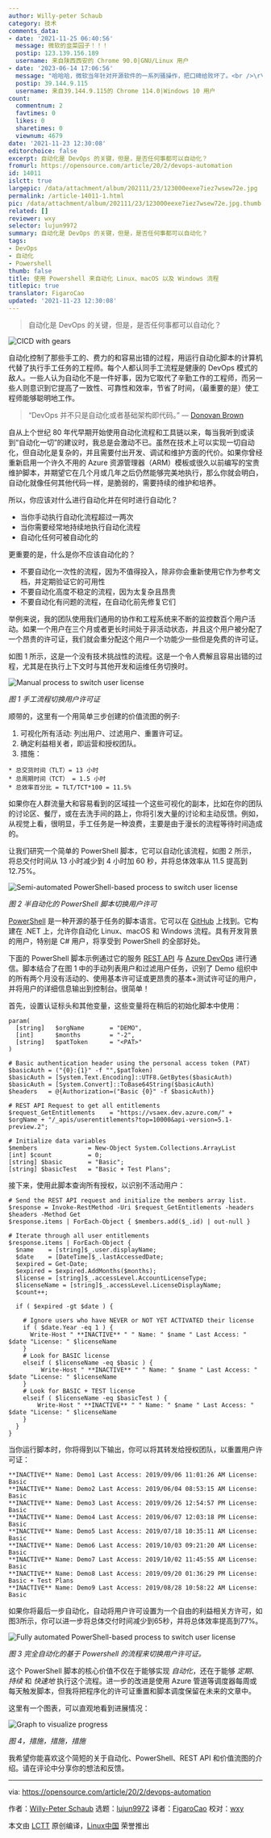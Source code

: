 ```yaml
---
author: Willy-peter Schaub
category: 技术
comments_data:
- date: '2021-11-25 06:40:56'
  message: 微软的韭菜园子！！！
  postip: 123.139.156.189
  username: 来自陕西西安的 Chrome 90.0|GNU/Linux 用户
- date: '2023-06-14 17:06:56'
  message: "哈哈哈，微软当年针对开源软件的一系列骚操作，把口碑给败坏了。<br />\r\n但是近些年，微软还是积极拥抱开源的。我觉得powershell可以了解下。至少比cmd好一点"
  postip: 39.144.9.115
  username: 来自39.144.9.115的 Chrome 114.0|Windows 10 用户
count:
  commentnum: 2
  favtimes: 0
  likes: 0
  sharetimes: 0
  viewnum: 4679
date: '2021-11-23 12:30:08'
editorchoice: false
excerpt: 自动化是 DevOps 的关键，但是，是否任何事都可以自动化？
fromurl: https://opensource.com/article/20/2/devops-automation
id: 14011
islctt: true
largepic: /data/attachment/album/202111/23/123000eexe7iez7wsew72e.jpg
permalink: /article-14011-1.html
pic: /data/attachment/album/202111/23/123000eexe7iez7wsew72e.jpg.thumb.jpg
related: []
reviewer: wxy
selector: lujun9972
summary: 自动化是 DevOps 的关键，但是，是否任何事都可以自动化？
tags:
- DevOps
- 自动化
- Powershell
thumb: false
title: 使用 Powershell 来自动化 Linux、macOS 以及 Windows 流程
titlepic: true
translator: FigaroCao
updated: '2021-11-23 12:30:08'
---
```



> 
> 自动化是 DevOps 的关键，但是，是否任何事都可以自动化？
> 
> 
> 


![](/data/attachment/album/202111/23/123000eexe7iez7wsew72e.jpg "CICD with gears")


自动化控制了那些手工的、费力的和容易出错的过程，用运行自动化脚本的计算机代替了执行手工任务的工程师。每个人都认同手工流程是健康的 DevOps 模式的敌人。一些人认为自动化不是一件好事，因为它取代了辛勤工作的工程师，而另一些人则意识到它提高了一致性、可靠性和效率，节省了时间，（最重要的是）使工程师能够聪明地工作。



> 
> “DevOps 并不只是自动化或者基础架构即代码。” — [Donovan Brown](http://www.donovanbrown.com/post/what-is-devops)
> 
> 
> 


自从上个世纪 80 年代早期开始使用自动化流程和工具链以来，每当我听到或读到“自动化一切”的建议时，我总是会激动不已。虽然在技术上可以实现一切自动化，但自动化是复杂的，并且需要付出开发、调试和维护方面的代价。如果你曾经重新启用一个许久不用的 Azure 资源管理器（ARM）模板或很久以前编写的宝贵维护脚本，并期望它在几个月或几年之后仍然能够完美地执行，那么你就会明白，自动化就像任何其他代码一样，是脆弱的，需要持续的维护和培养。


所以，你应该对什么进行自动化并在何时进行自动化？


* 当你手动执行自动化流程超过一两次
* 当你需要经常地持续地执行自动化流程
* 自动化任何可被自动化的


更重要的是，什么是你不应该自动化的？


* 不要自动化一次性的流程，因为不值得投入，除非你会重新使用它作为参考文档，并定期验证它的可用性
* 不要自动化高度不稳定的流程，因为太复杂且昂贵
* 不要自动化有问题的流程，在自动化前先修复它们


举例来说，我的团队使用我们通用的协作和工程系统来不断的监控数百个用户活动。如果一个用户在三个月或者更长时间处于非活动状态，并且这个用户被分配了一个昂贵的许可证，我们就会重分配这个用户一个功能少一些但是免费的许可证。


如图 1 所示，这是一个没有技术挑战性的流程。这是一个令人费解且容易出错的过程，尤其是在执行上下文时与其他开发和运维任务切换时。


![Manual process to switch user license](/data/attachment/album/202111/23/123009p8u8ouddseevsugr.png "Manual process to switch user license")


*图 1 手工流程切换用户许可证*


顺带的，这里有一个用简单三步创建的价值流图的例子:


1. 可视化所有活动: 列出用户、过滤用户、重置许可证。
2. 确定利益相关者，即运营和授权团队。
3. 措施：



```
* 总交货时间（TLT）= 13 小时
* 总周期时间（TCT） = 1.5 小时
* 总效率百分比 = TLT/TCT*100 = 11.5%

```

如果你在人群流量大和容易看到的区域挂一个这些可视化的副本，比如在你的团队的讨论区、餐厅，或在去洗手间的路上，你将引发大量的讨论和主动反馈。例如，从视觉上看，很明显，手工任务是一种浪费，主要是由于漫长的流程等待时间造成的。


让我们研究一个简单的 PowerShell 脚本，它可以自动化该流程，如图 2 所示，将总交付时间从 13 小时减少到 4 小时加 60 秒，并将总体效率从 11.5 提高到 12.75%。


![Semi-automated PowerShell-based process to switch user license](/data/attachment/album/202111/23/123010owwfcklwsk4ywse4.png "Semi-automated PowerShell-based process to switch user license")


*图 2 半自动化的 PowerShell 脚本切换用户许可*


[PowerShell](https://opensource.com/article/19/8/variables-powershell) 是一种开源的基于任务的脚本语言。它可以在 [GitHub](https://github.com/powershell/powershell) 上找到。它构建在 .NET 上，允许你自动化 Linux、macOS 和 Windows 流程。具有开发背景的用户，特别是 C# 用户，将享受到 PowerShell 的全部好处。


下面的 PowerShell 脚本示例通过它的服务 [REST API](https://docs.microsoft.com/en-us/rest/api/azure/devops/?view=azure-devops-rest-5.1) 与 [Azure DevOps](https://docs.microsoft.com/en-us/azure/devops/user-guide/what-is-azure-devops?view=azure-devops) 进行通信。脚本结合了在图 1 中的手动列表用户和过滤用户任务，识别了 Demo 组织中的所有两个月没有活动的、使用基本许可证或更昂贵的基本+测试许可证的用户，并将用户的详细信息输出到控制台。很简单！


首先，设置认证标头和其他变量，这些变量将在稍后的初始化脚本中使用：



```
param(
  [string]   $orgName       = "DEMO",
  [int]      $months        = "-2",
  [string]   $patToken      = "<PAT>"
)

# Basic authentication header using the personal access token (PAT)
$basicAuth = ("{0}:{1}" -f "",$patToken)
$basicAuth = [System.Text.Encoding]::UTF8.GetBytes($basicAuth)
$basicAuth = [System.Convert]::ToBase64String($basicAuth)
$headers   = @{Authorization=("Basic {0}" -f $basicAuth)}

# REST API Request to get all entitlements
$request_GetEntitlements    = "https://vsaex.dev.azure.com/" + $orgName + "/_apis/userentitlements?top=10000&api-version=5.1-preview.2";

# Initialize data variables
$members              = New-Object System.Collections.ArrayList
[int] $count          = 0;
[string] $basic       = "Basic";
[string] $basicTest   = "Basic + Test Plans";

```

接下来，使用此脚本查询所有授权，以识别不活动用户：



```
# Send the REST API request and initialize the members array list.
$response = Invoke-RestMethod -Uri $request_GetEntitlements -headers $headers -Method Get
$response.items | ForEach-Object { $members.add($_.id) | out-null }

# Iterate through all user entitlements
$response.items | ForEach-Object {
  $name    = [string]$_.user.displayName;
  $date    = [DateTime]$_.lastAccessedDate;
  $expired = Get-Date;
  $expired = $expired.AddMonths($months);
  $license = [string]$_.accessLevel.AccountLicenseType;
  $licenseName = [string]$_.accessLevel.LicenseDisplayName;
  $count++;

  if ( $expired -gt $date ) {

    # Ignore users who have NEVER or NOT YET ACTIVATED their license
    if ( $date.Year -eq 1 ) {
      Write-Host " **INACTIVE** " " Name: " $name " Last Access: " $date "License: " $licenseName
    }
    # Look for BASIC license
    elseif ( $licenseName -eq $basic ) {
         Write-Host " **INACTIVE** " " Name: " $name " Last Access: " $date "License: " $licenseName
    }
    # Look for BASIC + TEST license
    elseif ( $licenseName -eq $basicTest ) {
        Write-Host " **INACTIVE** " " Name: " $name " Last Access: " $date "License: " $licenseName
    }
  }
}

```

当你运行脚本时，你将得到以下输出，你可以将其转发给授权团队，以重置用户许可证：



```
**INACTIVE** Name: Demo1 Last Access: 2019/09/06 11:01:26 AM License: Basic
**INACTIVE** Name: Demo2 Last Access: 2019/06/04 08:53:15 AM License: Basic
**INACTIVE** Name: Demo3 Last Access: 2019/09/26 12:54:57 PM License: Basic
**INACTIVE** Name: Demo4 Last Access: 2019/06/07 12:03:18 PM License: Basic
**INACTIVE** Name: Demo5 Last Access: 2019/07/18 10:35:11 AM License: Basic
**INACTIVE** Name: Demo6 Last Access: 2019/10/03 09:21:20 AM License: Basic
**INACTIVE** Name: Demo7 Last Access: 2019/10/02 11:45:55 AM License: Basic
**INACTIVE** Name: Demo8 Last Access: 2019/09/20 01:36:29 PM License: Basic + Test Plans
**INACTIVE** Name: Demo9 Last Access: 2019/08/28 10:58:22 AM License: Basic

```

如果你将最后一步自动化，自动将用户许可设置为一个自由的利益相关方许可，如图3所示，你可以进一步将总体交付时间减少到65秒，并将总体效率提高到77%。


![Fully automated PowerShell-based process to switch user license](/data/attachment/album/202111/23/123010rujao3maq8aonx3j.png "Fully automated PowerShell-based process to switch user license")


*图 3 完全自动化的基于 Powershell 的流程来切换用户许可证。*


这个 PowerShell 脚本的核心价值不仅在于能够实现 *自动化*，还在于能够 *定期*、*持续* 和 *快速地* 执行这个流程。进一步的改进是使用 Azure 管道等调度器每周或每天触发脚本，但我将把程序化的许可证重置和脚本调度保留在未来的文章中。


这里有一个图表，可以直观地看到进展情况：


![Graph to visualize progress](/data/attachment/album/202111/23/123010rqt8zwttdvevtnmv.png "Graph to visualize progress")


*图 4，措施，措施，措施*


我希望你能喜欢这个简短的关于自动化、PowerShell、REST API 和价值流图的介绍。请在评论中分享你的想法和反馈。




---


via: <https://opensource.com/article/20/2/devops-automation>


作者：[Willy-Peter Schaub](https://opensource.com/users/wpschaub) 选题：[lujun9972](https://github.com/lujun9972) 译者：[FigaroCao](https://github.com/FigaroCao) 校对：[wxy](https://github.com/wxy)


本文由 [LCTT](https://github.com/LCTT/TranslateProject) 原创编译，[Linux中国](https://linux.cn/) 荣誉推出